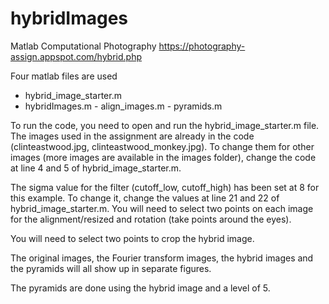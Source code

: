 # hybridImages
Matlab Computational Photography
https://photography-assign.appspot.com/hybrid.php

Four   matlab   files   are   used
- hybrid_image_starter.m
- hybridImages.m - align_images.m - pyramids.m

To   run   the   code,   you   need   to   open   and   run   the   hybrid_image_starter.m   file.
The   images   used   in   the   assignment   are   already   in   the   code   (clinteastwood.jpg, clinteastwood_monkey.jpg).   To   change   them   for   other   images   (more   images   are   available   in   the images   folder),   change   the   code   at   line   4   and   5   of   hybrid_image_starter.m.

The   sigma   value   for   the   filter   (cutoff_low,   cutoff_high)   has   been   set   at   8   for   this   example.   To change   it,   change   the   values   at   line   21   and   22   of   hybrid_image_starter.m.
You   will   need   to   select   two   points   on   each   image   for   the   alignment/resized   and   rotation   (take points   around   the   eyes).

You   will   need   to   select   two   points   to   crop   the   hybrid   image.

The   original   images,   the   Fourier   transform   images,   the   hybrid   images   and   the   pyramids   will   all show   up   in   separate   figures.

The   pyramids   are   done   using   the   hybrid   image   and   a   level   of   5.
